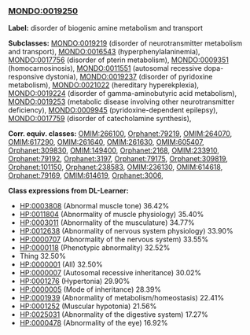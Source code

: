 
### [MONDO:0019250](http://purl.obolibrary.org/obo/MONDO_0019250)
**Label:** disorder of biogenic amine metabolism and transport

**Subclasses:** [MONDO:0019219](http://purl.obolibrary.org/obo/MONDO_0019219) (disorder of neurotransmitter metabolism and transport), [MONDO:0016543](http://purl.obolibrary.org/obo/MONDO_0016543) (hyperphenylalaninemia), [MONDO:0017756](http://purl.obolibrary.org/obo/MONDO_0017756) (disorder of pterin metabolism), [MONDO:0009351](http://purl.obolibrary.org/obo/MONDO_0009351) (homocarnosinosis), [MONDO:0011551](http://purl.obolibrary.org/obo/MONDO_0011551) (autosomal recessive dopa-responsive dystonia), [MONDO:0019237](http://purl.obolibrary.org/obo/MONDO_0019237) (disorder of pyridoxine metabolism), [MONDO:0021022](http://purl.obolibrary.org/obo/MONDO_0021022) (hereditary hyperekplexia), [MONDO:0019224](http://purl.obolibrary.org/obo/MONDO_0019224) (disorder of gamma-aminobutyric acid metabolism), [MONDO:0019253](http://purl.obolibrary.org/obo/MONDO_0019253) (metabolic disease involving other neurotransmitter deficiency), [MONDO:0009945](http://purl.obolibrary.org/obo/MONDO_0009945) (pyridoxine-dependent epilepsy), [MONDO:0017759](http://purl.obolibrary.org/obo/MONDO_0017759) (disorder of catecholamine synthesis), 

**Corr. equiv. classes:** [OMIM:266100](http://purl.obolibrary.org/obo/OMIM_266100), [Orphanet:79219](http://www.orpha.net/ORDO/Orphanet_79219), [OMIM:264070](http://purl.obolibrary.org/obo/OMIM_264070), [OMIM:617290](http://purl.obolibrary.org/obo/OMIM_617290), [OMIM:261640](http://purl.obolibrary.org/obo/OMIM_261640), [OMIM:261630](http://purl.obolibrary.org/obo/OMIM_261630), [OMIM:605407](http://purl.obolibrary.org/obo/OMIM_605407), [Orphanet:309830](http://www.orpha.net/ORDO/Orphanet_309830), [OMIM:149400](http://purl.obolibrary.org/obo/OMIM_149400), [Orphanet:2168](http://www.orpha.net/ORDO/Orphanet_2168), [OMIM:233910](http://purl.obolibrary.org/obo/OMIM_233910), [Orphanet:79192](http://www.orpha.net/ORDO/Orphanet_79192), [Orphanet:3197](http://www.orpha.net/ORDO/Orphanet_3197), [Orphanet:79175](http://www.orpha.net/ORDO/Orphanet_79175), [Orphanet:309819](http://www.orpha.net/ORDO/Orphanet_309819), [Orphanet:101150](http://www.orpha.net/ORDO/Orphanet_101150), [Orphanet:238583](http://www.orpha.net/ORDO/Orphanet_238583), [OMIM:236130](http://purl.obolibrary.org/obo/OMIM_236130), [OMIM:614618](http://purl.obolibrary.org/obo/OMIM_614618), [Orphanet:79169](http://www.orpha.net/ORDO/Orphanet_79169), [OMIM:614619](http://purl.obolibrary.org/obo/OMIM_614619), [Orphanet:3006](http://www.orpha.net/ORDO/Orphanet_3006), 

**Class expressions from DL-Learner:**

- [HP:0003808](http://purl.obolibrary.org/obo/HP_0003808) (Abnormal muscle tone) 36.42%
- [HP:0011804](http://purl.obolibrary.org/obo/HP_0011804) (Abnormality of muscle physiology) 35.40%
- [HP:0003011](http://purl.obolibrary.org/obo/HP_0003011) (Abnormality of the musculature) 34.77%
- [HP:0012638](http://purl.obolibrary.org/obo/HP_0012638) (Abnormality of nervous system physiology) 33.90%
- [HP:0000707](http://purl.obolibrary.org/obo/HP_0000707) (Abnormality of the nervous system) 33.55%
- [HP:0000118](http://purl.obolibrary.org/obo/HP_0000118) (Phenotypic abnormality) 32.52%
- Thing 32.50%
- [HP:0000001](http://purl.obolibrary.org/obo/HP_0000001) (All) 32.50%
- [HP:0000007](http://purl.obolibrary.org/obo/HP_0000007) (Autosomal recessive inheritance) 30.02%
- [HP:0001276](http://purl.obolibrary.org/obo/HP_0001276) (Hypertonia) 29.90%
- [HP:0000005](http://purl.obolibrary.org/obo/HP_0000005) (Mode of inheritance) 28.39%
- [HP:0001939](http://purl.obolibrary.org/obo/HP_0001939) (Abnormality of metabolism/homeostasis) 22.41%
- [HP:0001252](http://purl.obolibrary.org/obo/HP_0001252) (Muscular hypotonia) 21.56%
- [HP:0025031](http://purl.obolibrary.org/obo/HP_0025031) (Abnormality of the digestive system) 17.27%
- [HP:0000478](http://purl.obolibrary.org/obo/HP_0000478) (Abnormality of the eye) 16.92%


